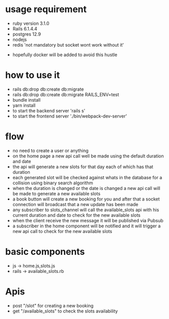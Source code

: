 # usage requirement
- ruby version 3.1.0
- Rails 6.1.4.4
- postgres 12.9
- nodejs 
- redis 'not mandatory but socket wont work without it'
* hopefully docker will be added to avoid this hustle 
# how to use it
- rails db:drop db:create db:migrate
- rails db:drop db:create db:migrate RAILS_ENV=test
- bundle install 
- yarn install 
- to start the backend server 'rails s'
- to start the frontend server './bin/webpack-dev-server'


# flow
- no need to create a user or anything 
- on the home page a new api call well be made
using the default duration and date 
- the api will generate a new slots for that day each of which has that duration
- each generated slot will be checked against whats in the database for a collision using binary search algorithm 
- when the duration is changed or the date is changed a new api call will be made to generate a new available slots
- a book button will create a new booking for you and after that a socket connection will broadcast that a new update has been made
- any subscriber to slots_channel will call the available_slots api with his current duration and date to check for the new available slots 
- when the client receive  the new message it will be published via Pubsub 
- a subscriber in the home component will be notified and it will trigger a new api call to check for the new available slots


# basic components 
- js -> home.js,slots.js
- rails -> available_slots.rb

# Apis
- post "/slot" for creating a new booking
- get "/available_slots" to check the slots availability  







